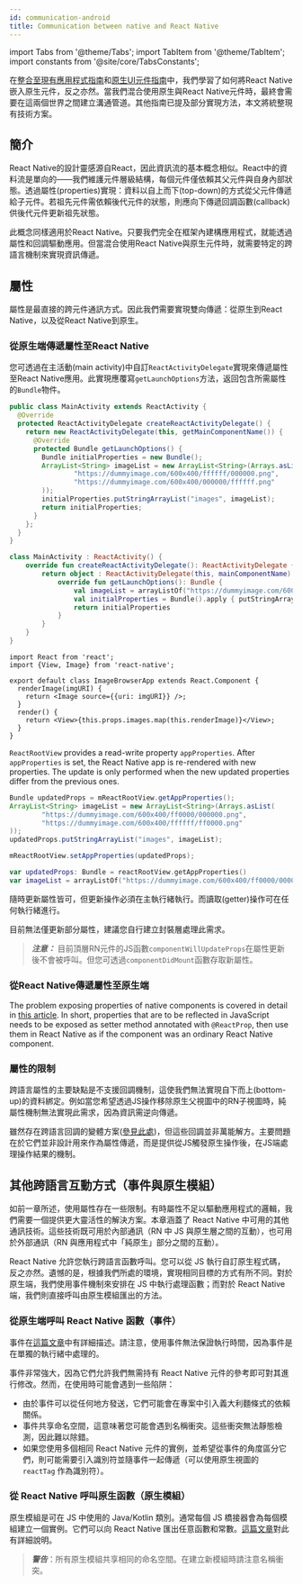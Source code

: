 ```yaml
---
id: communication-android
title: Communication between native and React Native
---
```


import Tabs from '@theme/Tabs'; import TabItem from '@theme/TabItem'; import constants from '@site/core/TabsConstants';

在[整合至現有應用程式指南](integration-with-existing-apps)和[原生UI元件指南](legacy/native-components-android)中，我們學習了如何將React Native嵌入原生元件，反之亦然。當我們混合使用原生與React Native元件時，最終會需要在這兩個世界之間建立溝通管道。其他指南已提及部分實現方法，本文將統整現有技術方案。

## 簡介

React Native的設計靈感源自React，因此資訊流的基本概念相似。React中的資料流是單向的——我們維護元件層級結構，每個元件僅依賴其父元件與自身內部狀態。透過屬性(properties)實現：資料以自上而下(top-down)的方式從父元件傳遞給子元件。若祖先元件需依賴後代元件的狀態，則應向下傳遞回調函數(callback)供後代元件更新祖先狀態。

此概念同樣適用於React Native。只要我們完全在框架內建構應用程式，就能透過屬性和回調驅動應用。但當混合使用React Native與原生元件時，就需要特定的跨語言機制來實現資訊傳遞。

## 屬性

屬性是最直接的跨元件通訊方式。因此我們需要實現雙向傳遞：從原生到React Native，以及從React Native到原生。

### 從原生端傳遞屬性至React Native

您可透過在主活動(main activity)中自訂`ReactActivityDelegate`實現來傳遞屬性至React Native應用。此實現應覆寫`getLaunchOptions`方法，返回包含所需屬性的`Bundle`物件。

<Tabs groupId="android-language" queryString defaultValue={constants.defaultAndroidLanguage} values={constants.androidLanguages}>

<TabItem value="java">

```java
public class MainActivity extends ReactActivity {
  @Override
  protected ReactActivityDelegate createReactActivityDelegate() {
    return new ReactActivityDelegate(this, getMainComponentName()) {
      @Override
      protected Bundle getLaunchOptions() {
        Bundle initialProperties = new Bundle();
        ArrayList<String> imageList = new ArrayList<String>(Arrays.asList(
                "https://dummyimage.com/600x400/ffffff/000000.png",
                "https://dummyimage.com/600x400/000000/ffffff.png"
        ));
        initialProperties.putStringArrayList("images", imageList);
        return initialProperties;
      }
    };
  }
}
```

</TabItem>

<TabItem value="kotlin">

```kotlin
class MainActivity : ReactActivity() {
    override fun createReactActivityDelegate(): ReactActivityDelegate {
        return object : ReactActivityDelegate(this, mainComponentName) {
            override fun getLaunchOptions(): Bundle {
                val imageList = arrayListOf("https://dummyimage.com/600x400/ffffff/000000.png", "https://dummyimage.com/600x400/000000/ffffff.png")
                val initialProperties = Bundle().apply { putStringArrayList("images", imageList) }
                return initialProperties
            }
        }
    }
}
```

</TabItem>
</Tabs>

```tsx
import React from 'react';
import {View, Image} from 'react-native';

export default class ImageBrowserApp extends React.Component {
  renderImage(imgURI) {
    return <Image source={{uri: imgURI}} />;
  }
  render() {
    return <View>{this.props.images.map(this.renderImage)}</View>;
  }
}
```

`ReactRootView` provides a read-write property `appProperties`. After `appProperties` is set, the React Native app is re-rendered with new properties. The update is only performed when the new updated properties differ from the previous ones.

<Tabs groupId="android-language" queryString defaultValue={constants.defaultAndroidLanguage} values={constants.androidLanguages}>

<TabItem value="java">

```java
Bundle updatedProps = mReactRootView.getAppProperties();
ArrayList<String> imageList = new ArrayList<String>(Arrays.asList(
        "https://dummyimage.com/600x400/ff0000/000000.png",
        "https://dummyimage.com/600x400/ffffff/ff0000.png"
));
updatedProps.putStringArrayList("images", imageList);

mReactRootView.setAppProperties(updatedProps);
```

</TabItem>

<TabItem value="kotlin">

```kotlin
var updatedProps: Bundle = reactRootView.getAppProperties()
var imageList = arrayListOf("https://dummyimage.com/600x400/ff0000/000000.png", "https://dummyimage.com/600x400/ffffff/ff0000.png")
```

</TabItem>

</Tabs>

隨時更新屬性皆可，但更新操作必須在主執行緒執行。而讀取(getter)操作可在任何執行緒進行。

目前無法僅更新部分屬性，建議您自行建立封裝層處理此需求。

> **_注意：_** 目前頂層RN元件的JS函數`componentWillUpdateProps`在屬性更新後不會被呼叫。但您可透過`componentDidMount`函數存取新屬性。

### 從React Native傳遞屬性至原生端

The problem exposing properties of native components is covered in detail in [this article](legacy/native-components-android#3-expose-view-property-setters-using-reactprop-or-reactpropgroup-annotation). In short, properties that are to be reflected in JavaScript needs to be exposed as setter method annotated with `@ReactProp`, then use them in React Native as if the component was an ordinary React Native component.

### 屬性的限制

跨語言屬性的主要缺點是不支援回調機制，這使我們無法實現自下而上(bottom-up)的資料綁定。例如當您希望透過JS操作移除原生父視圖中的RN子視圖時，純屬性機制無法實現此需求，因為資訊需逆向傳遞。

雖然存在跨語言回調的變體方案([參見此處](legacy/native-modules-android#callbacks))，但這些回調並非萬能解方。主要問題在於它們並非設計用來作為屬性傳遞，而是提供從JS觸發原生操作後，在JS端處理操作結果的機制。

## 其他跨語言互動方式（事件與原生模組）

如前一章所述，使用屬性存在一些限制。有時屬性不足以驅動應用程式的邏輯，我們需要一個提供更大靈活性的解決方案。本章涵蓋了 React Native 中可用的其他通訊技術。這些技術既可用於內部通訊（RN 中 JS 與原生層之間的互動），也可用於外部通訊（RN 與應用程式中「純原生」部分之間的互動）。

React Native 允許您執行跨語言函數呼叫。您可以從 JS 執行自訂原生程式碼，反之亦然。遺憾的是，根據我們所處的環境，實現相同目標的方式有所不同。對於原生端，我們使用事件機制來安排在 JS 中執行處理函數；而對於 React Native 端，我們則直接呼叫由原生模組匯出的方法。

### 從原生端呼叫 React Native 函數（事件）

事件在[這篇文章](legacy/native-components-android#events)中有詳細描述。請注意，使用事件無法保證執行時間，因為事件是在單獨的執行緒中處理的。

事件非常強大，因為它們允許我們無需持有 React Native 元件的參考即可對其進行修改。然而，在使用時可能會遇到一些陷阱：

- 由於事件可以從任何地方發送，它們可能會在專案中引入義大利麵條式的依賴關係。
- 事件共享命名空間，這意味著您可能會遇到名稱衝突。這些衝突無法靜態檢測，因此難以除錯。
- 如果您使用多個相同 React Native 元件的實例，並希望從事件的角度區分它們，則可能需要引入識別符並隨事件一起傳遞（可以使用原生視圖的 `reactTag` 作為識別符）。

### 從 React Native 呼叫原生函數（原生模組）

原生模組是可在 JS 中使用的 Java/Kotlin 類別。通常每個 JS 橋接器會為每個模組建立一個實例。它們可以向 React Native 匯出任意函數和常數。[這篇文章](legacy/native-modules-android)對此有詳細說明。

> **_警告_**：所有原生模組共享相同的命名空間。在建立新模組時請注意名稱衝突。